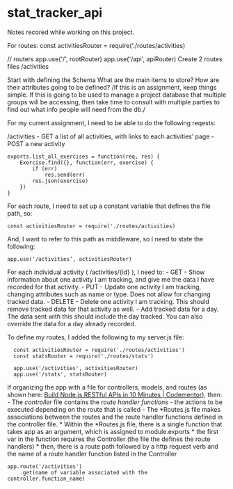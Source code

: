 # stat_tracker_api

Notes recored while working on this project.

For routes:
  const activitiesRouter = require('./routes/activities)

// routers
  app.use('/', rootRouter)
  app.use('/api', apiRouter)
Create 2 routes files
  /activities

Start with defining the Schema
What are the main items to store? How are their attributes going to be defined?
 /If this is an assignment, keep things simple. If this is going to be used to manage a project database that multiple groups will be accessing, then take time to consult with multiple parties to find out what info people will need from the db./

For my current assignment, I need to be able to do the following reqests:

/activities
	- GET a list of all activities, with links to each activities’ page
	- POST a new activity

```
exports.list_all_exercises = function(req, res) {
	Exercise.find({}, function(err, exercise) {
		if (err)
			res.send(err)
		res.json(exercise)
	})
}
```

For each route, I need to set up a constant variable that defines the file path, so:
```
const activitiesRouter = require('./routes/activities)
```

And, I want to refer to this path as middleware, so I need to state the following:
```
app.use(‘/activities’, activitiesRouter)
```


For each individual activity ( /activities/{id} ), I need to:
	- GET -  Show information about one activity I am tracking, and give me the data I have recorded for that activity.
	- PUT - Update one activity I am tracking, changing attributes such as name or type. Does not allow for changing tracked data.
	- DELETE - Delete one activity I am tracking. This should remove tracked data for that activity as well.
	- Add tracked data for a day. The data sent with this should include the day tracked. You can also override the data for a day already recorded.

To define my routes,  I added the following to my server.js file:
```
  const activitiesRouter = require('./routes/activities')
  const statsRouter = require('./routes/stats')

  app.use('/activities', activitiesRouter)
  app.use('/stats', statsRouter)
```

If organizing the app with a file for controllers, models, and routes (as shown here: [Build Node.js RESTful APIs in 10 Minutes | Codementor](https://www.codementor.io/olatundegaruba/nodejs-restful-apis-in-10-minutes-q0sgsfhbd)), then:
	- The *controller* file contains the *route handler functions* - the actions to be executed depending on the route that is called
	- The *Routes.js file makes associations between the routes and the route handler functions defined in the controller file.
	* 	Within the *Routes.js file, there is a single function that takes app as an argument, which is assigned to module.exports
		* the first var in the function requires the Controller (the file the defines the route handlers)
		* then, there is a route path followed by a http request verb and the name of a route handler function listed in the Controller

```
app.route('/activities')
	.get(name of variable associated with the controller.function_name)

```
